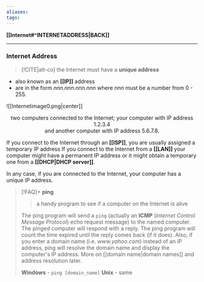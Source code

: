 ```yaml
---
aliases:
tags:
---
```

**[[Internet#^INTERNETADDRESS|BACK]]**

---
### Internet Address
>[!CITE|alt-co] the Internet must have a **unique address**

- also known as an **[[IP]]** address
- are in the form *nnn.nnn.nnn.nnn* where *nnn* must be a number from 0 - 255.

![[Internetimage0.png|center]]
<center>two computers connected to the Internet; your computer with IP address 1.2.3.4</center>
<center>and another computer with IP address 5.6.7.8.</center>


If you connect to the Internet through an **[[ISP]]**, you are usually assigned a temporary IP address
If you connect to the Internet from a **[[LAN]]** your computer might have a permanent IP address or it might obtain a temporary one from a **[[DHCP|DHCP server]]**.

In any case, if you are connected to the Internet, your computer has a unique IP address.

>[!FAQ]+ **ping**
>> a handy program to see if a computer on the Internet is alive
> 
> The ping program will send a `ping` (actually an **ICMP** (*Internet Control Message Protocol*) echo request message) to the named computer. The pinged computer will respond with a reply. The ping program will count the time expired until the reply comes back (if it does). Also, if you enter a domain name (i.e. *www\.yahoo\.com*) instead of an IP address, ping will resolve the domain name and display the computer's IP address. More on [[domain name|domain names]] and address resolution later.
> 
> **Windows** - `ping [domain_name]`
> **Unix** - same

<br>